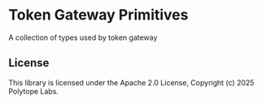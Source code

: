 # Token Gateway Primitives

A collection of types used by token gateway

## License

This library is licensed under the Apache 2.0 License, Copyright (c) 2025 Polytope Labs.

